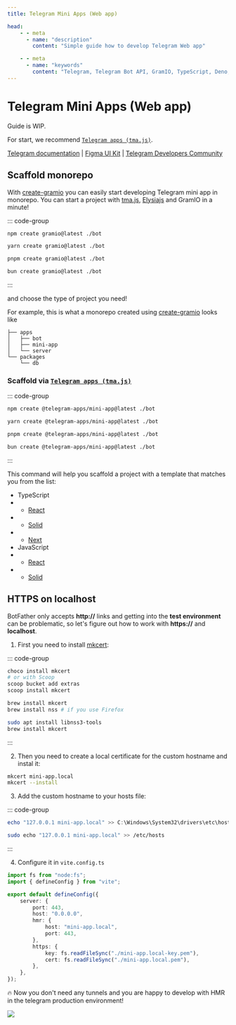 ```yaml
---
title: Telegram Mini Apps (Web app)

head:
    - - meta
      - name: "description"
        content: "Simple guide how to develop Telegram Web app"

    - - meta
      - name: "keywords"
        content: "Telegram, Telegram Bot API, GramIO, TypeScript, Deno, Bun, Node.JS, Nodejs, api, twa, web app, mini app, mkcert"
---
```


# Telegram Mini Apps (Web app)

Guide is WIP.

For start, we recommend [`Telegram apps (tma.js)`](https://docs.telegram-mini-apps.com/).

[Telegram documentation](https://core.telegram.org/bots/webapps) | [Figma UI Kit](https://www.figma.com/file/AwAi6qE11mQllHa1sOROYp/Telegram-Mini-Apps-Library?type=design&node-id=26%3A1081&mode=design&t=Sck9CgzgyKz3iIFt-1) | [Telegram Developers Community](https://t.me/devs)

## Scaffold monorepo

With [create-gramio](https://github.com/gramiojs/create-gramio) you can easily start developing Telegram mini app in monorepo. You can start a project with [tma.js](https://docs.telegram-mini-apps.com/), [Elysiajs](https://elysiajs.com/) and GramIO in a minute!

::: code-group

```bash [npm]
npm create gramio@latest ./bot
```

```bash [yarn]
yarn create gramio@latest ./bot
```

```bash [pnpm]
pnpm create gramio@latest ./bot
```

```bash [bun]
bun create gramio@latest ./bot
```

:::

and choose the type of project you need!

For example, this is what a monorepo created using [create-gramio](https://github.com/gramiojs/create-gramio) looks like

```tree
├── apps
│   ├── bot
│   ├── mini-app
│   └── server
└── packages
    └── db
```

### Scaffold via [`Telegram apps (tma.js)`](https://docs.telegram-mini-apps.com/)

::: code-group

```bash [npm]
npm create @telegram-apps/mini-app@latest ./bot
```

```bash [yarn]
yarn create @telegram-apps/mini-app@latest ./bot
```

```bash [pnpm]
pnpm create @telegram-apps/mini-app@latest ./bot
```

```bash [bun]
bun create @telegram-apps/mini-app@latest ./bot
```

:::

This command will help you scaffold a project with a template that matches you from the list:

-   TypeScript
-   -   [React](https://github.com/Telegram-Mini-Apps/reactjs-template)
-   -   [Solid](https://github.com/Telegram-Mini-Apps/solidjs-template)
-   -   [Next](https://github.com/Telegram-Mini-Apps/nextjs-template)
-   JavaScript
-   -   [React](https://github.com/Telegram-Mini-Apps/reactjs-js-template)
-   -   [Solid](https://github.com/Telegram-Mini-Apps/solidjs-js-template)

## HTTPS on localhost

BotFather only accepts **http://** links and getting into the **test environment** can be problematic, so let's figure out how to work with **https://** and **localhost**.

1. First you need to install [mkcert](https://github.com/FiloSottile/mkcert):

::: code-group

```bash [Windows]
choco install mkcert
# or with Scoop
scoop bucket add extras
scoop install mkcert
```

```bash [macOS]
brew install mkcert
brew install nss # if you use Firefox
```

```bash [Linux]
sudo apt install libnss3-tools
brew install mkcert
```

:::

2. Then you need to create a local certificate for the custom hostname and instal it:

```bash
mkcert mini-app.local
mkcert --install
```

3. Add the custom hostname to your hosts file:

::: code-group

```powershell [Windows (Open terminal as an administrator)]
echo "127.0.0.1 mini-app.local" >> C:\Windows\System32\drivers\etc\hosts
```

```bash [macOS | Linux]
sudo echo "127.0.0.1 mini-app.local" >> /etc/hosts
```

:::

4. Configure it in `vite.config.ts`

```ts
import fs from "node:fs";
import { defineConfig } from "vite";

export default defineConfig({
    server: {
        port: 443,
        host: "0.0.0.0",
        hmr: {
            host: "mini-app.local",
            port: 443,
        },
        https: {
            key: fs.readFileSync("./mini-app.local-key.pem"),
            cert: fs.readFileSync("./mini-app.local.pem"),
        },
    },
});
```

🔥 Now you don't need any tunnels and you are happy to develop with HMR in the telegram production environment!

![](/tma-https-on-localhost.png)
